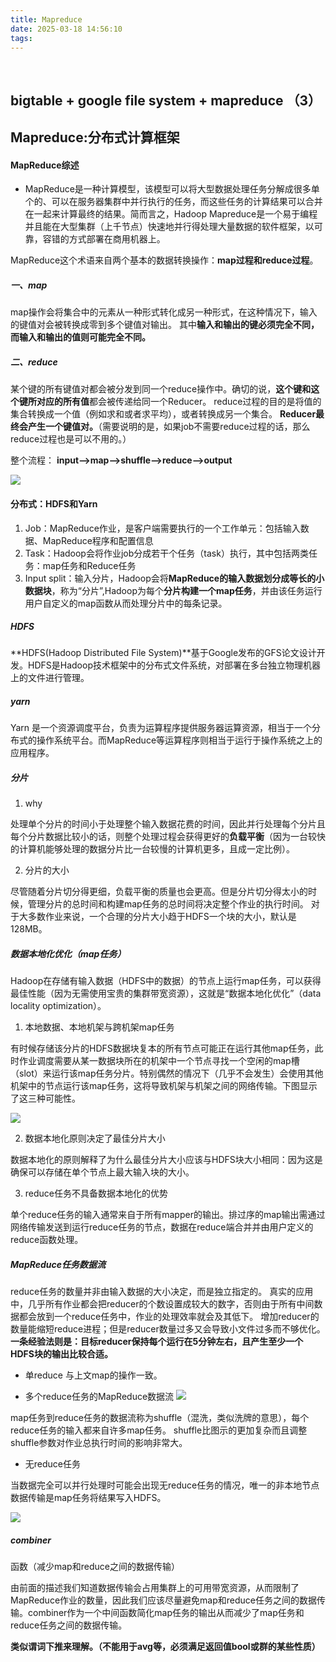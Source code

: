 ```yaml
---
title: Mapreduce
date: 2025-03-18 14:56:10
tags:
---
```

 <!-- more -->


## bigtable + google file system + mapreduce （3）

## Mapreduce:分布式计算框架

#### MapReduce综述

- MapReduce是一种计算模型，该模型可以将大型数据处理任务分解成很多单个的、可以在服务器集群中并行执行的任务，而这些任务的计算结果可以合并在一起来计算最终的结果。简而言之，Hadoop Mapreduce是一个易于编程并且能在大型集群（上千节点）快速地并行得处理大量数据的软件框架，以可靠，容错的方式部署在商用机器上。

MapReduce这个术语来自两个基本的数据转换操作：**map过程和reduce过程**。

##### 一、map

map操作会将集合中的元素从一种形式转化成另一种形式，在这种情况下，输入的键值对会被转换成零到多个键值对输出。
其中**输入和输出的键必须完全不同，而输入和输出的值则可能完全不同。**

##### 二、reduce

某个键的所有键值对都会被分发到同一个reduce操作中。确切的说，**这个键和这个键所对应的所有值**都会被传递给同一个Reducer。
reduce过程的目的是将值的集合转换成一个值（例如求和或者求平均），或者转换成另一个集合。
**Reducer最终会产生一个键值对。**（需要说明的是，如果job不需要reduce过程的话，那么reduce过程也是可以不用的。）


整个流程：
**input—>map—>shuffle—>reduce—>output**


![](https://pic1.imgdb.cn/item/67d91ce988c538a9b5c02dfb.png)

#### 分布式：HDFS和Yarn

1. Job：MapReduce作业，是客户端需要执行的一个工作单元：包括输入数据、MapReduce程序和配置信息
2. Task：Hadoop会将作业job分成若干个任务（task）执行，其中包括两类任务：map任务和Reduce任务
3. Input split：输入分片，Hadoop会将**MapReduce的输入数据划分成等长的小数据块**，称为“分片”,Hadoop为每个**分片构建一个map任务**，并由该任务运行用户自定义的map函数从而处理分片中的每条记录。
##### HDFS
**HDFS(Hadoop Distributed File System)**基于Google发布的GFS论文设计开发。HDFS是Hadoop技术框架中的分布式文件系统，对部署在多台独立物理机器上的文件进行管理。
##### yarn
Yarn 是一个资源调度平台，负责为运算程序提供服务器运算资源，相当于一个分布式的操作系统平台。而MapReduce等运算程序则相当于运行于操作系统之上的应用程序。
##### 分片
1. why

处理单个分片的时间小于处理整个输入数据花费的时间，因此并行处理每个分片且每个分片数据比较小的话，则整个处理过程会获得更好的**负载平衡**（因为一台较快的计算机能够处理的数据分片比一台较慢的计算机更多，且成一定比例）。

2. 分片的大小

尽管随着分片切分得更细，负载平衡的质量也会更高。但是分片切分得太小的时候，管理分片的总时间和构建map任务的总时间将决定整个作业的执行时间。
对于大多数作业来说，一个合理的分片大小趋于HDFS一个块的大小，默认是128MB。

##### 数据本地化优化（map任务）

Hadoop在存储有输入数据（HDFS中的数据）的节点上运行map任务，可以获得最佳性能（因为无需使用宝贵的集群带宽资源），这就是“数据本地化优化”（data locality optimization）。

1. 本地数据、本地机架与跨机架map任务

有时候存储该分片的HDFS数据块复本的所有节点可能正在运行其他map任务，此时作业调度需要从某一数据块所在的机架中一个节点寻找一个空闲的map槽（slot）来运行该map任务分片。特别偶然的情况下（几乎不会发生）会使用其他机架中的节点运行该map任务，这将导致机架与机架之间的网络传输。下图显示了这三种可能性。

![](https://pic1.imgdb.cn/item/67d92ca688c538a9b5c0353d.png)
 
2. 数据本地化原则决定了最佳分片大小

数据本地化的原则解释了为什么最佳分片大小应该与HDFS块大小相同：因为这是确保可以存储在单个节点上最大输入块的大小。

3. reduce任务不具备数据本地化的优势

单个reduce任务的输入通常来自于所有mapper的输出。排过序的map输出需通过网络传输发送到运行reduce任务的节点，数据在reduce端合并并由用户定义的reduce函数处理。

##### MapReduce任务数据流

reduce任务的数量并非由输入数据的大小决定，而是独立指定的。
真实的应用中，几乎所有作业都会把reducer的个数设置成较大的数字，否则由于所有中间数据都会放到一个reduce任务中，作业的处理效率就会及其低下。
增加reducer的数量能缩短reduce进程；但是reducer数量过多又会导致小文件过多而不够优化。
**一条经验法则是：目标reducer保持每个运行在5分钟左右，且产生至少一个HDFS块的输出比较合适。**

- 单reduce
与上文map的操作一致。

- 多个reduce任务的MapReduce数据流
![](https://pic1.imgdb.cn/item/67d92d9088c538a9b5c0357a.png)

map任务到reduce任务的数据流称为shuffle（混洗，类似洗牌的意思），每个reduce任务的输入都来自许多map任务。
shuffle比图示的更加复杂而且调整shuffle参数对作业总执行时间的影响非常大。

- 无reduce任务

当数据完全可以并行处理时可能会出现无reduce任务的情况，唯一的非本地节点数据传输是map任务将结果写入HDFS。

![](https://pic1.imgdb.cn/item/67d92f7688c538a9b5c03642.png)

##### combiner

函数（减少map和reduce之间的数据传输）

由前面的描述我们知道数据传输会占用集群上的可用带宽资源，从而限制了MapReduce作业的数量，因此我们应该尽量避免map和reduce任务之间的数据传输。combiner作为一个中间函数简化map任务的输出从而减少了map任务和reduce任务之间的数据传输。

**类似谓词下推来理解。（不能用于avg等，必须满足返回值bool或群的某些性质）**









































